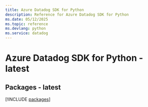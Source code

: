 ```yaml
---
title: Azure Datadog SDK for Python
description: Reference for Azure Datadog SDK for Python
ms.date: 05/12/2025
ms.topic: reference
ms.devlang: python
ms.service: datadog
---
```

# Azure Datadog SDK for Python - latest
## Packages - latest
[!INCLUDE [packages](datadog-index.md)]
